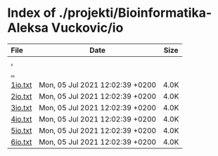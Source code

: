 # Index of ./projekti/Bioinformatika-Aleksa Vuckovic/io

File | Date | Size
:--- | --- | ---
[.](.) | |
[..](..) | |
[<span>1io.txt</span>](1io.txt) | Mon, 05 Jul 2021 12:02:39 +0200 | 4.0K
[<span>2io.txt</span>](2io.txt) | Mon, 05 Jul 2021 12:02:39 +0200 | 4.0K
[<span>3io.txt</span>](3io.txt) | Mon, 05 Jul 2021 12:02:39 +0200 | 4.0K
[<span>4io.txt</span>](4io.txt) | Mon, 05 Jul 2021 12:02:39 +0200 | 4.0K
[<span>5io.txt</span>](5io.txt) | Mon, 05 Jul 2021 12:02:39 +0200 | 4.0K
[<span>6io.txt</span>](6io.txt) | Mon, 05 Jul 2021 12:02:39 +0200 | 4.0K
